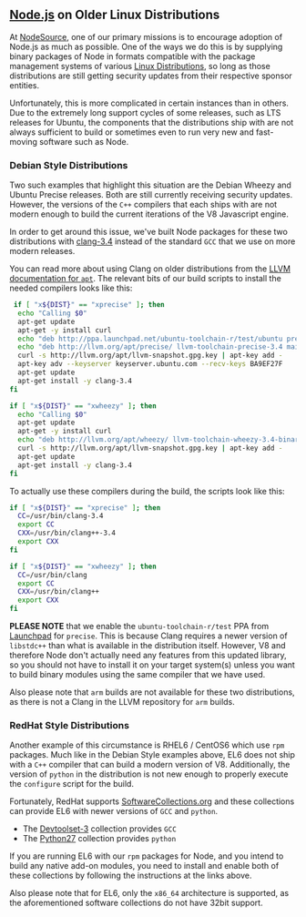 ## [Node.js](https://nodejs.org) on Older Linux Distributions

At [NodeSource](https://nodesource.com), one of our primary missions is to encourage adoption of Node.js as much as possible. One of the ways we do this is by supplying binary packages of Node in formats compatible with the package management systems of various [Linux Distributions](https://github.com/nodesource/distributions/), so long as those distributions are still getting security updates from their respective sponsor entities.

Unfortunately, this is more complicated in certain instances than in others. Due to the extremely long support cycles of some releases, such as LTS releases for Ubuntu, the components that the distributions ship with are not always sufficient to build or sometimes even to run very new and fast-moving software such as Node.

### Debian Style Distributions

Two such examples that highlight this situation are the Debian Wheezy and Ubuntu Precise releases. Both are still currently receiving security updates. However, the versions of the `C++` compilers that each ships with are not modern enough to build the current iterations of the V8 Javascript engine.

In order to get around this issue, we've built Node packages for these two distributions with [clang-3.4](http://clang.llvm.org/) instead of the standard `GCC` that we use on more modern releases.

You can read more about using Clang on older distributions from the [LLVM](http://llvm.org) [documentation for `apt`](http://llvm.org/apt/). The relevant bits of our build scripts to install the needed compilers looks like this:

```bash
 if [ "x${DIST}" == "xprecise" ]; then
  echo "Calling $0"
  apt-get update
  apt-get -y install curl
  echo "deb http://ppa.launchpad.net/ubuntu-toolchain-r/test/ubuntu precise main" >> /etc/apt/sources.list
  echo "deb http://llvm.org/apt/precise/ llvm-toolchain-precise-3.4 main" >> /etc/apt/sources.list
  curl -s http://llvm.org/apt/llvm-snapshot.gpg.key | apt-key add -
  apt-key adv --keyserver keyserver.ubuntu.com --recv-keys BA9EF27F
  apt-get update
  apt-get install -y clang-3.4
fi

if [ "x${DIST}" == "xwheezy" ]; then
  echo "Calling $0"
  apt-get update
  apt-get -y install curl
  echo "deb http://llvm.org/apt/wheezy/ llvm-toolchain-wheezy-3.4-binaries main" >> /etc/apt/sources.list
  curl -s http://llvm.org/apt/llvm-snapshot.gpg.key | apt-key add -
  apt-get update
  apt-get install -y clang-3.4
fi
```

To actually use these compilers during the build, the scripts look like this:

```bash
if [ "x${DIST}" == "xprecise" ]; then
  CC=/usr/bin/clang-3.4
  export CC
  CXX=/usr/bin/clang++-3.4
  export CXX
fi

if [ "x${DIST}" == "xwheezy" ]; then
  CC=/usr/bin/clang
  export CC
  CXX=/usr/bin/clang++
  export CXX
fi
```

**PLEASE NOTE** that we enable the `ubuntu-toolchain-r/test` PPA from [Launchpad](https://launchpad.net) for `precise`. This is because Clang requires a newer version of `libstdc++` than what is available in the distribution itself. However, V8 and therefore Node don't actually need any features from this updated library, so you should not have to install it on your target system(s) unless you want to build binary modules using the same compiler that we have used.

Also please note that `arm` builds are not available for these two distributions, as there is not a Clang in the LLVM repository for `arm` builds.

### RedHat Style Distributions

Another example of this circumstance is RHEL6 / CentOS6 which use `rpm` packages. Much like in the Debian Style examples above, EL6 does not ship with a `C++` compiler that can build a modern version of V8. Additionally, the version of `python` in the distribution is not new enough to properly execute the `configure` script for the build.

Fortunately, RedHat supports [SoftwareCollections.org](https://www.softwarecollections.org) and these collections can provide EL6 with newer versions of `GCC` and `python`.

  - The [Devtoolset-3](https://www.softwarecollections.org/en/scls/rhscl/devtoolset-3/) collection provides `GCC`
  - The [Python27](https://www.softwarecollections.org/en/scls/rhscl/python27/) collection provides `python`

If you are running EL6 with our `rpm` packages for Node, and you intend to build any native add-on modules, you need to install and enable both of these collections by following the instructions at the links above.

Also please note that for EL6, only the `x86_64` architecture is supported, as the aforementioned software collections do not have 32bit support.

